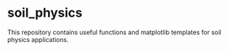 # soil_physics
This repository contains useful functions and matplotlib templates for soil physics applications.
